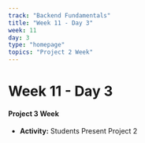 ```yaml
---
track: "Backend Fundamentals"
title: "Week 11 - Day 3"
week: 11
day: 3
type: "homepage"
topics: "Project 2 Week"
---
```



# Week 11 - Day 3

#### Project 3 Week

- **Activity:** Students Present Project 2

